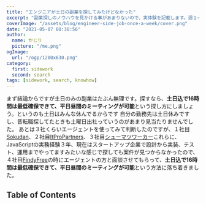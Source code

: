 ```yaml
---
title: "エンジニアが土日の副業を探してみたけどなかった"
excerpt: "副業探しのノウハウを見かける事があまりないので、実体験を記載します。週１~２の土日はたぶん無理です。エージェント使った感じでは週１はありませんでした。実際に自分の立場で考えて見たんですが、まず土日会社やってないんですよね。誰かが副業エンジニアを雇うために土日出勤するかって言うとハードル高いと思います。なので現実的な選択肢は土日込で平日昼間にミーティングの時間を取れますということです。"
coverImage: "/assets/blog/engineer-side-job-once-a-week/cover.png"
date: "2021-05-07 08:38:56"
author:
  name: かじり
  picture: "/me.png"
ogImage:
  url: "/ogp/1200x630.png"
category:
  first: sidework
  second: search
tags: [sidework, search, knowhow]
---
```


まず結論からですが土日のみの副業はたぶん無理です。探すなら、**土日込で16時間は最低確保できて、平日昼間のミーティングが可能**という探し方にしましょう。というのも土日はみんな休んでるからです
自分の勤務先は土日休みですし、昔転職探してたときも土曜日出社っていうのがあまり見当たりませんでした。
あとは３社くらいエージェントを使ってみて判断したのですが、１社目[Sokudan](https://sokudan.work/)、２社目[ItProPartners](https://itpropartners.com/)、３社目[シューマツワーカー](https://shuuumatu-worker.jp/)これらに、JavaScriptの実務経験３年、現在はスタートアップ企業で設計から実装、テスト、運用までやってますみたいな感じで探しても案件が見つからなかったので、４社目[FindyFree](https://freelance.findy-code.io/)の時にエージェントの方と面談させてもらって、**土日込で16時間は最低確保できて、平日昼間のミーティングが可能**という方法に落ち着きました。

## Table of Contents

